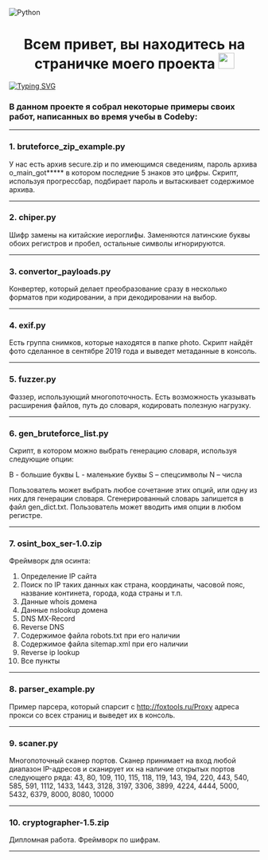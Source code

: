 ![Python](https://img.shields.io/badge/python-3670A0?style=for-the-badge&logo=python&logoColor=ffdd54)

<h1 align="center">Всем привет, вы находитесь на страничке моего проекта <img src="https://github.com/blackcater/blackcater/raw/main/images/Hi.gif" height="32"/></h1>

[![Typing SVG](https://readme-typing-svg.herokuapp.com?color=%23F7F6F7&lines=Приятного+просмотра+:%29)](https://git.io/typing-svg)


<h3>В данном проекте я собрал некоторые примеры своих работ, написанных во время учебы в Codeby:</h3>

---

<h3> 1. bruteforce_zip_example.py </h3>

У нас есть архив secure.zip и по имеющимся сведениям, пароль архива
o_main_got***** в котором последние 5 знаков это цифры.
Скрипт, используя прогрессбар, подбирает пароль и 
вытаскивает содержимое архива.

---

<h3>2. chiper.py</h3>

Шифр замены на китайские иероглифы. 
Заменяются латинские буквы обоих регистров и пробел, остальные символы игнорируются.

---

<h3>3. convertor_payloads.py</h3>

Конвертер, который делает преобразование сразу в несколько 
форматов при кодировании, а при декодировании на выбор.

---

<h3>4. exif.py</h3>

Есть группа снимков, которые находятся в папке photo.
Скрипт найдёт фото сделанное в сентябре 2019 года и выведет метаданные в консоль.

---

<h3>5. fuzzer.py</h3>

Фаззер, использующий многопоточность.
Есть возможность указывать расширения файлов, путь до словаря, кодировать полезную нагрузку.

---

<h3>6. gen_bruteforce_list.py</h3>

Скрипт, в котором можно выбрать генерацию словаря, используя следующие опции:

B - большие буквы
L - маленькие буквы
S – спецсимволы
N – числа

Пользователь может выбрать любое сочетание этих опций, или одну из них для 
генерации словаря. Сгенерированный словарь запишется в файл gen_dict.txt.
Пользователь может вводить имя опции в любом регистре.

---

<h3>7. osint_box_ser-1.0.zip</h3>

Фреймворк для осинта:
  1. Определение IP сайта
  2. Поиск по IP таких данных как страна, координаты, часовой пояс, название 
  континета, города, кода страны и т.п.
  3. Данные whois домена
  4. Данные nslookup домена
  5. DNS MX-Record
  6. Reverse DNS
  7. Содержимое файла robots.txt при его наличии
  8. Содержимое файла sitemap.xml при его наличии
  9. Reverse ip lookup
  10. Все пункты

---

<h3>8. parser_example.py</h3> 

Пример парсера, который спарсит с http://foxtools.ru/Proxy адреса прокси со всех страниц и выведет их в консоль.

---

<h3>9. scaner.py</h3> 

Многопоточный сканер портов. 
Сканер принимает на вход любой диапазон IP-адресов и сканирует их 
на наличие открытых портов следующего ряда:
43, 80, 109, 110, 115, 118, 119, 143, 194, 220, 443, 540, 585, 591, 1112, 1433, 1443, 
3128, 3197, 3306, 3899, 4224, 4444, 5000, 5432, 6379, 8000, 8080, 10000

---

<h3>10. cryptographer-1.5.zip</h3>

Дипломная работа. Фреймворк по шифрам. 

---
